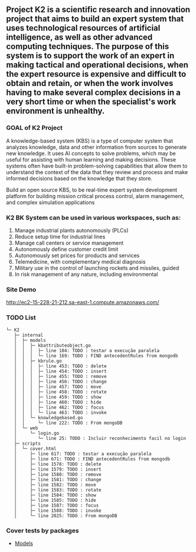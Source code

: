 ## Project K2 is a scientific research and innovation project that aims to build an expert system that uses technological resources of artificial intelligence, as well as other advanced computing techniques. The purpose of this system is to support the work of an expert in making tactical and operational decisions, when the expert resource is expensive and difficult to obtain and retain, or when the work involves having to make several complex decisions in a very short time or when the specialist's work environment is unhealthy.


### GOAL of K2 Project
A knowledge-based system (KBS) is a type of computer system that analyzes knowledge, data and other information from sources to generate new knowledge. It uses AI concepts to solve problems, which may be useful for assisting with human learning and making decisions. These systems often have built-in problem-solving capabilities that allow them to understand the context of the data that they review and process and make informed decisions based on the knowledge that they store.

Build an open source KBS, to be real-time expert system development platform for building mission critical process control, alarm management, and complex simulation applications

### K2 BK System can be used in various workspaces, such as:
1. Manage industrial plants autonomously (PLCs)
2. Reduce setup time for industrial lines
3. Manage call centers or service management
4. Autonomously define customer credit limit
5. Autonomously set prices for products and services
6. Telemedicine, with complementary medical diagnosis
7. Military use in the control of launching rockets and missiles, guided
8. In risk management of any nature, including environmental

### Site Demo
http://ec2-15-228-21-212.sa-east-1.compute.amazonaws.com/




### TODO List
```
└─ K2
   ├─ internal
   │  ├─ models
   │  │  ├─ kbattributeobject.go
   │  │  │  ├─ line 104: TODO : testar a execução paralela
   │  │  │  └─ line 169: TODO : FIND antecedentRules from mongodb
   │  │  ├─ kbrule.go
   │  │  │  ├─ line 453: TODO : delete
   │  │  │  ├─ line 454: TODO : insert
   │  │  │  ├─ line 455: TODO : remove
   │  │  │  ├─ line 456: TODO : change
   │  │  │  ├─ line 457: TODO : move
   │  │  │  ├─ line 458: TODO : rotate
   │  │  │  ├─ line 459: TODO : show
   │  │  │  ├─ line 460: TODO : hide
   │  │  │  ├─ line 462: TODO : focus
   │  │  │  └─ line 463: TODO : invoke
   │  │  └─ knowledgebased.go
   │  │     └─ line 222: TODO : From mongoDB
   │  └─ web
   │     └─ login.go
   │        └─ line 25: TODO : Incluir reconhecimento facil no login
   ├─ scripts
   │  └─ cover.html
   │     ├─ line 617: TODO : testar a execução paralela
   │     ├─ line 671: TODO : FIND antecedentRules from mongodb
   │     ├─ line 1578: TODO : delete
   │     ├─ line 1579: TODO : insert
   │     ├─ line 1580: TODO : remove
   │     ├─ line 1581: TODO : change
   │     ├─ line 1582: TODO : move
   │     ├─ line 1583: TODO : rotate
   │     ├─ line 1584: TODO : show
   │     ├─ line 1585: TODO : hide
   │     ├─ line 1587: TODO : focus
   │     ├─ line 1588: TODO : invoke
   │     └─ line 2025: TODO : From mongoDB
   ```


   ### Cover tests by packages
   - [Models](https://github.com/antoniomralmeida/K2/blob/main/test/models.html)